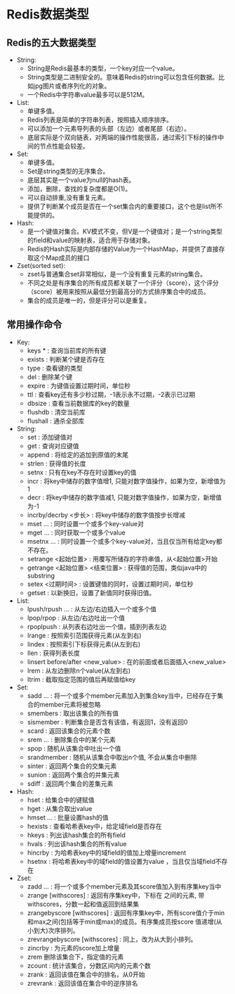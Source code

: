 # Redis数据类型

## Redis的五大数据类型

  - String: 
    - String是Redis最基本的类型，一个key对应一个value。
    - String类型是二进制安全的。意味着Redis的string可以包含任何数据。比如jpg图片或者序列化的对象。
    - 一个Redis中字符串value最多可以是512M。
  - List:
    - 单键多值。
    - Redis列表是简单的字符串列表，按照插入顺序排序。
    - 可以添加一个元素导列表的头部（左边）或者尾部（右边）。
    - 底层实际是个双向链表，对两端的操作性能很高，通过索引下标的操作中间的节点性能会较差。
  - Set:
    - 单键多值。
    - Set是string类型的无序集合。
    - 底层其实是一个value为null的hash表。
    - 添加，删除，查找的复杂度都是O(1)。
    - 可以自动排重,没有重复元素。
    - 提供了判断某个成员是否在一个set集合内的重要接口，这个也是list所不能提供的。
  - Hash:
    - 是一个键值对集合。KV模式不变，但V是一个键值对；是一个string类型的field和value的映射表，适合用于存储对象。
    - Redis的Hash实际是内部存储的Value为一个HashMap，并提供了直接存取这个Map成员的接口
  - Zset(sorted set):
    - zset与普通集合set非常相似，是一个没有重复元素的string集合。
    - 不同之处是有序集合的所有成员都关联了一个评分（score），这个评分（score）被用来按照从最低分到最高分的方式排序集合中的成员。
    - 集合的成员是唯一的，但是评分可以是重复。

## 常用操作命令

  - Key:
    - keys * : 查询当前库的所有键
    - exists <key> : 判断某个键是否存在
    - type <key> : 查看键的类型
    - del <key> : 删除某个键
    - expire <key> <seconds> : 为键值设置过期时间，单位秒
    - ttl <key> : 查看key还有多少秒过期，-1表示永不过期，-2表示已过期
    - dbsize : 查看当前数据库的key的数量
    - flushdb : 清空当前库
    - flushall : 通杀全部库
  - String:
    - set <key> <value> : 添加键值对
    - get <key> : 查询对应键值
    - append <key> <value> : 将给定的<value>追加到原值的末尾
    - strlen <key> : 获得值的长度
    - setnx <key> <value> : 只有在key不存在时设置key的值
    - incr <key> : 将key中储存的数字值增1, 只能对数字值操作，如果为空，新增值为1
    - decr <key> : 将key中储存的数字值减1, 只能对数字值操作，如果为空，新增值为-1
    - incrby/decrby <key> <步长> : 将key中储存的数字值按步长增减
    - mset <key1> <value1> <key2> <value2> ... : 同时设置一个或多个key-value对
    - mget <key1> <key2> ... : 同时获取一个或多个value
    - msetnx <key1> <value1> <key2> <value2> ... : 同时设置一个或多个key-value对，当且仅当所有给定key都不存在。
    - setrange <key> <起始位置> <value> : 用<value>覆写<key>所储存的字符串值，从<起始位置>开始
    - getrange <key> <起始位置> <结束位置> : 获得值的范围，类似java中的substring
    - setex <key> <过期时间> <value> : 设置键值的同时，设置过期时间，单位秒
    - getset <key> <value> : 以新换旧，设置了新值同时获得旧值。
  - List:
    - lpush/rpush <key> <value1> <value2> <value3> ... : 从左边/右边插入一个或多个值
    - lpop/rpop <key> : 从左边/右边吐出一个值
    - rpoplpush <key1> <key2> : 从<key1>列表右边吐出一个值，插到<key2>列表左边
    - lrange <key> <start> <stop> : 按照索引范围获得元素(从左到右)
    - lindex <key> <index> : 按照索引下标获得元素(从左到右)
    - llen <key> : 获得列表长度
    - linsert <key> before/after <value> <new_value> : 在<value>的前面或者后面插入<new_value>
    - lrem <key> <n> <value> : 从左边删除n个value(从左到右)
    - ltrim <key> <start> <stop> : 截取指定范围的值后再赋值给key
  - Set:
    - sadd <key> <value1> <value2> ... : 将一个或多个member元素加入到集合key当中，已经存在于集合的member元素将被忽略
    - smembers <key> : 取出该集合的所有值
    - sismember <key> <value> : 判断集合<key>是否含有该<value>值，有返回1，没有返回0
    - scard <key> : 返回该集合的元素个数
    - srem <key> <value1> <value2> ... : 删除集合中的某个元素
    - spop <key> : 随机从该集合中吐出一个值
    - srandmember <key> <n> : 随机从该集合中取出n个值, 不会从集合中删除
    - sinter <key1> <key2> : 返回两个集合的交集元素
    - sunion <key1> <key2> : 返回两个集合的并集元素
    - sdiff <key1> <key2> : 返回两个集合的差集元素
  - Hash:
    - hset <key> <field> <value> : 给<key>集合中的<field>键赋值<value>
    - hget <key> <field> : 从<key>集合<field>取出value
    - hmset <key> <field1> <value1> <field2> <value2> ... : 批量设置hash的值
    - hexists <key> <field> : 查看哈希表key中，给定域field是否存在
    - hkeys <key> : 列出该hash集合的所有field
    - hvals <key> : 列出该hash集合的所有value
    - hincrby <key> <field> <increment> : 为哈希表key中的域field的值加上增量increment
    - hsetnx <key> <field> <value> : 将哈希表key中的域field的值设置为value ，当且仅当域field不存在
  - Zset:
    - zadd <key> <score1> <value1> <score2> <value2> ... : 将一个或多个member元素及其score值加入到有序集key当中
    - zrange <key> <start> <stop> [withscores] : 返回有序集key中，下标在<start> <stop>之间的元素, 带withscores，分数一起和值返回到结果集
    - zrangebyscore <key> <min> <max> [withscores] : 返回有序集key中，所有score值介于min和max之间(包括等于min或max)的成员。有序集成员按score 值递增(从小到大)次序排列。
    - zrevrangebyscore <key> <min> <max> [withscores] : 同上，改为从大到小排列。
    - zincrby <key> <increment> <value> : 为元素的score加上增量
    - zrem <key> <value> 删除该集合下，指定值的元素
    - zcount <key> <min> <max> : 统计该集合，分数区间内的元素个数
    - zrank <key> <value> : 返回该值在集合中的排名，从0开始
    - zrevrank <key> <value> : 返回该值在集合中的逆序排名
  
